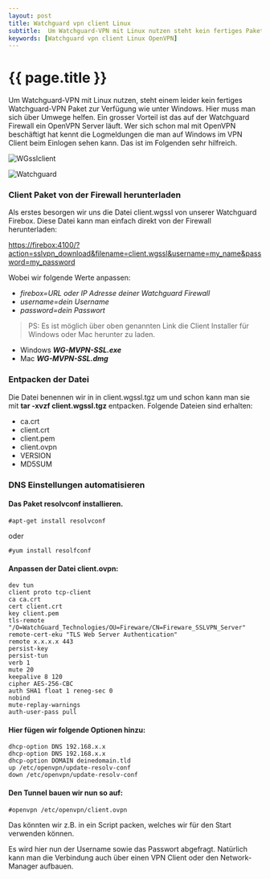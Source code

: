 ```yaml
---
layout: post
title: Watchguard vpn client Linux
subtitle:  Um Watchguard-VPN mit Linux nutzen steht kein fertiges Paket wier unter Windows zur Verfügung. Da aber auf der Watchguard ein OpenVPN Server läuft können ...
keywords: [Watchguard vpn client Linux OpenVPN]
---
```

# {{ page.title }}

Um Watchguard-VPN mit Linux nutzen, steht einem leider kein fertiges Watchguard-VPN Paket zur Verfügung wie unter Windows. Hier muss man sich über Umwege helfen. Ein grosser Vorteil ist das auf der Watchguard Firewall ein OpenVPN Server läuft. Wer sich schon mal mit OpenVPN beschäftigt hat kennt die Logmeldungen die man auf Windows im VPN Client beim Einlogen sehen kann. Das ist im Folgenden sehr hilfreich.

![WGsslclient](https://www.elastic2ls.com/wp-content/uploads/2015/11/WGsslclient-300x218.jpg)
              
![Watchguard](https://www.elastic2ls.com/wp-content/uploads/2015/11/Watchguard.jpg)

### Client Paket von der Firewall herunterladen

Als erstes besorgen wir uns die Datei client.wgssl von unserer Watchguard Firebox. Diese Datei kann man einfach direkt von der Firewall herunterladen:

[https://firebox:4100/?action=sslvpn_download&filename=client.wgssl&username=my_name&password=my_password](https://firebox:4100/?action=sslvpn_download&filename=client.wgssl&username=my_name&password=my_password)

Wobei wir folgende Werte anpassen:

*   _firebox=URL oder IP Adresse deiner Watchguard Firewall_
*   _username=dein Username_
*   _password=dein Passwort_

> PS: Es ist möglich über oben genannten Link die Client Installer für Windows oder Mac herunter zu laden.

*   Windows **_WG-MVPN-SSL.exe_**
*   Mac **_WG-MVPN-SSL.dmg_**

### Entpacken der Datei

Die Datei benennen wir in in client.wgssl.tgz um und schon kann man sie mit **tar -xvzf client.wgssl.tgz** entpacken. Folgende Dateien sind erhalten:

*   ca.crt
*   client.crt
*   client.pem
*   client.ovpn
*   VERSION
*   MD5SUM

### DNS Einstellungen automatisieren

#### Das Paket resolvconf installieren.

```
#apt-get install resolvconf
```

oder

```
#yum install resolfconf
```

#### Anpassen der Datei client.ovpn:

```
dev tun
client proto tcp-client
ca ca.crt
cert client.crt
key client.pem
tls-remote "/O=WatchGuard_Technologies/OU=Fireware/CN=Fireware_SSLVPN_Server"
remote-cert-eku "TLS Web Server Authentication"
remote x.x.x.x 443
persist-key
persist-tun
verb 1
mute 20
keepalive 8 120
cipher AES-256-CBC
auth SHA1 float 1 reneg-sec 0
nobind
mute-replay-warnings
auth-user-pass pull
```

#### Hier fügen wir folgende Optionen hinzu:

```
dhcp-option DNS 192.168.x.x
dhcp-option DNS 192.168.x.x
dhcp-option DOMAIN deinedomain.tld
up /etc/openvpn/update-resolv-conf
down /etc/openvpn/update-resolv-conf
```

#### Den Tunnel bauen wir nun so auf:

```
#openvpn /etc/openvpn/client.ovpn
```
Das könnten wir z.B. in ein Script packen, welches wir für den Start verwenden können.

Es wird hier nun der Username sowie das Passwort abgefragt. Natürlich kann man die Verbindung auch über einen VPN Client oder den Network-Manager aufbauen.
